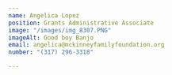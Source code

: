 ```yaml
---
name: Angelica Lopez
position: Grants Administrative Associate
image: "/images/img_8307.PNG"
imageAlt: Good boy Banjo
email: angelica@mckinneyfamilyfoundation.org
number: "(317) 296-3318"

---
```

